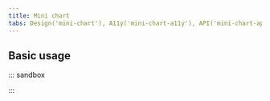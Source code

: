 ```yaml
---
title: Mini chart
tabs: Design('mini-chart'), A11y('mini-chart-a11y'), API('mini-chart-api'), Example('mini-chart-code'), Changelog('mini-chart-changelog')
---
```


## Basic usage

::: sandbox

<script lang="tsx">
  export Demo from './examples/basic_usage.tsx';
</script>

:::
